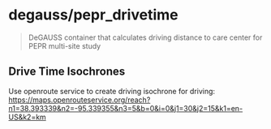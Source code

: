 # degauss/pepr_drivetime

> DeGAUSS container that calculates driving distance to care center for PEPR multi-site study

## Drive Time Isochrones

Use openroute service to create driving isochrone for driving: https://maps.openrouteservice.org/reach?n1=38.393339&n2=-95.339355&n3=5&b=0&i=0&j1=30&j2=15&k1=en-US&k2=km
